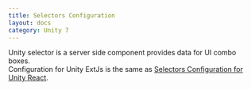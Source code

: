 ```yaml
---
title: Selectors Configuration
layout: docs
category: Unity 7
---
```


Unity selector is a server side component provides data for UI combo boxes.  
Configuration for Unity ExtJs is the same as [Selectors Configuration for Unity React](../../../unity-react/configuration/tags-list/selectors-tag.md).